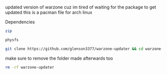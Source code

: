 updated version of warzone cuz im tired of waiting for the package to get updated
this is a pacman file for arch linux

Dependencies

```bash
zip
```

```bash
physfs
```


```bash
git clone https://github.com/glenson3377/warzone-updater && cd warzone-updater && makepkg -si
```

make sure to remove the folder made afterwards too 

```bash
rm -rf warzone-updater
```
